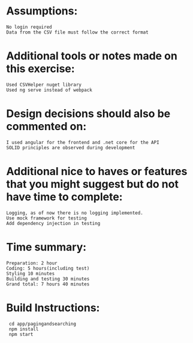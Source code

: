 # Assumptions:
    No login required
    Data from the CSV file must follow the correct format
    
# Additional tools or notes made on this exercise:
    Used CSVHelper nuget library
    Used ng serve instead of webpack
    
# Design decisions should also be commented on:
    I used angular for the frontend and .net core for the API
    SOLID principles are observed during development
    
# Additional nice to haves or features that you might suggest but do not have time to complete:
    Logging, as of now there is no logging implemented.
    Use mock framework for testing
    Add dependency injection in testing
# Time summary:
    Preparation: 2 hour 
    Coding: 5 hours(including test) 
    Styling 10 minutes 
    Building and testing 30 minutes 
    Grand total: 7 hours 40 minutes
    
# Build Instructions: 
     cd app/pagingandsearching 
     npm install 
     npm start
    
